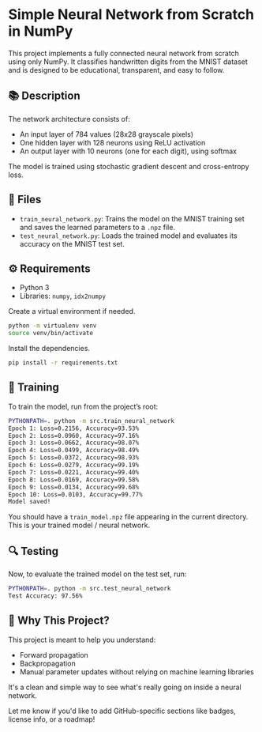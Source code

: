 # Simple Neural Network from Scratch in NumPy

This project implements a fully connected neural network from scratch using only NumPy. It classifies handwritten digits from the MNIST dataset and is designed to be educational, transparent, and easy to follow.

## 📚 Description

The network architecture consists of:
- An input layer of 784 values (28x28 grayscale pixels)
- One hidden layer with 128 neurons using ReLU activation
- An output layer with 10 neurons (one for each digit), using softmax

The model is trained using stochastic gradient descent and cross-entropy loss.

## 📁 Files

- `train_neural_network.py`: Trains the model on the MNIST training set and saves the learned parameters to a `.npz` file.
- `test_neural_network.py`: Loads the trained model and evaluates its accuracy on the MNIST test set.

## ⚙️ Requirements

- Python 3
- Libraries: `numpy`, `idx2numpy`


Create a virtual environment if needed.

```bash
python -m virtualenv venv
source venv/bin/activate
```

Install the dependencies.

```bash
pip install -r requirements.txt
```

## 🚀 Training

To train the model, run from the project’s root:

```bash
PYTHONPATH=. python -m src.train_neural_network
Epoch 1: Loss=0.2156, Accuracy=93.53%
Epoch 2: Loss=0.0960, Accuracy=97.16%
Epoch 3: Loss=0.0662, Accuracy=98.07%
Epoch 4: Loss=0.0499, Accuracy=98.49%
Epoch 5: Loss=0.0372, Accuracy=98.93%
Epoch 6: Loss=0.0279, Accuracy=99.19%
Epoch 7: Loss=0.0221, Accuracy=99.40%
Epoch 8: Loss=0.0169, Accuracy=99.58%
Epoch 9: Loss=0.0134, Accuracy=99.68%
Epoch 10: Loss=0.0103, Accuracy=99.77%
Model saved!
```

You should have a `train_model.npz` file appearing in the current directory. This is your trained model / neural network.

## 🔍 Testing

Now, to evaluate the trained model on the test set, run:

```bash
PYTHONPATH=. python -m src.test_neural_network
Test Accuracy: 97.56%
```


## 🧠 Why This Project?

This project is meant to help you understand:

- Forward propagation
- Backpropagation
- Manual parameter updates without relying on machine learning libraries

It's a clean and simple way to see what's really going on inside a neural network.

Let me know if you'd like to add GitHub-specific sections like badges, license info, or a roadmap!